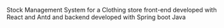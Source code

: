 Stock Management System for a Clothing store front-end developed with React and Antd and backend developed with Spring boot Java
